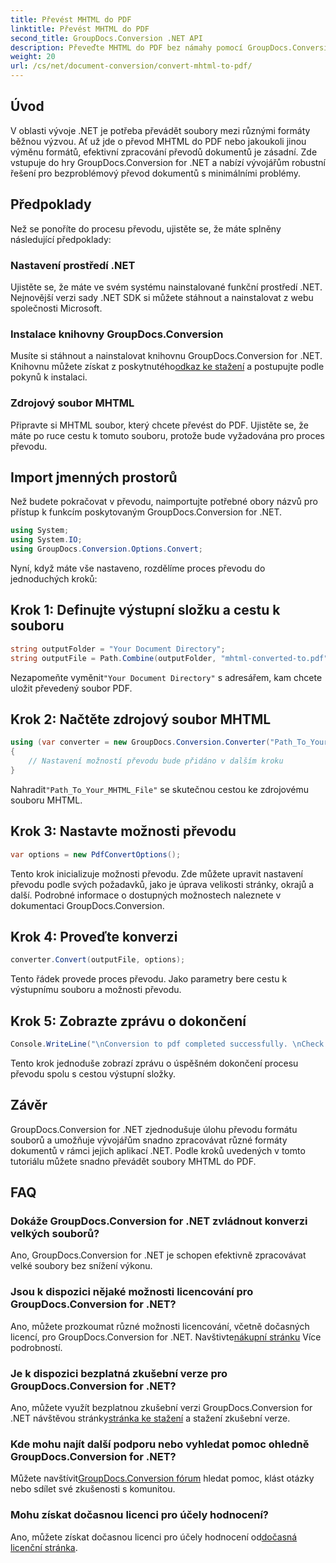 ```yaml
---
title: Převést MHTML do PDF
linktitle: Převést MHTML do PDF
second_title: GroupDocs.Conversion .NET API
description: Převeďte MHTML do PDF bez námahy pomocí GroupDocs.Conversion for .NET. Zjednodušte manipulaci s dokumenty pomocí této robustní knihovny.
weight: 20
url: /cs/net/document-conversion/convert-mhtml-to-pdf/
---
```

## Úvod
V oblasti vývoje .NET je potřeba převádět soubory mezi různými formáty běžnou výzvou. Ať už jde o převod MHTML do PDF nebo jakoukoli jinou výměnu formátů, efektivní zpracování převodů dokumentů je zásadní. Zde vstupuje do hry GroupDocs.Conversion for .NET a nabízí vývojářům robustní řešení pro bezproblémový převod dokumentů s minimálními problémy.
## Předpoklady
Než se ponoříte do procesu převodu, ujistěte se, že máte splněny následující předpoklady:
### Nastavení prostředí .NET
Ujistěte se, že máte ve svém systému nainstalované funkční prostředí .NET. Nejnovější verzi sady .NET SDK si můžete stáhnout a nainstalovat z webu společnosti Microsoft.
### Instalace knihovny GroupDocs.Conversion
Musíte si stáhnout a nainstalovat knihovnu GroupDocs.Conversion for .NET. Knihovnu můžete získat z poskytnutého[odkaz ke stažení](https://releases.groupdocs.com/conversion/net/) a postupujte podle pokynů k instalaci.
### Zdrojový soubor MHTML
Připravte si MHTML soubor, který chcete převést do PDF. Ujistěte se, že máte po ruce cestu k tomuto souboru, protože bude vyžadována pro proces převodu.

## Import jmenných prostorů
Než budete pokračovat v převodu, naimportujte potřebné obory názvů pro přístup k funkcím poskytovaným GroupDocs.Conversion for .NET.

```csharp
using System;
using System.IO;
using GroupDocs.Conversion.Options.Convert;
```

Nyní, když máte vše nastaveno, rozdělíme proces převodu do jednoduchých kroků:
## Krok 1: Definujte výstupní složku a cestu k souboru
```csharp
string outputFolder = "Your Document Directory";
string outputFile = Path.Combine(outputFolder, "mhtml-converted-to.pdf");
```
Nezapomeňte vyměnit`"Your Document Directory"` s adresářem, kam chcete uložit převedený soubor PDF.
## Krok 2: Načtěte zdrojový soubor MHTML
```csharp
using (var converter = new GroupDocs.Conversion.Converter("Path_To_Your_MHTML_File"))
{
    // Nastavení možností převodu bude přidáno v dalším kroku
}
```
 Nahradit`"Path_To_Your_MHTML_File"` se skutečnou cestou ke zdrojovému souboru MHTML.
## Krok 3: Nastavte možnosti převodu
```csharp
var options = new PdfConvertOptions();
```
Tento krok inicializuje možnosti převodu. Zde můžete upravit nastavení převodu podle svých požadavků, jako je úprava velikosti stránky, okrajů a další. Podrobné informace o dostupných možnostech naleznete v dokumentaci GroupDocs.Conversion.
## Krok 4: Proveďte konverzi
```csharp
converter.Convert(outputFile, options);
```
Tento řádek provede proces převodu. Jako parametry bere cestu k výstupnímu souboru a možnosti převodu.
## Krok 5: Zobrazte zprávu o dokončení
```csharp
Console.WriteLine("\nConversion to pdf completed successfully. \nCheck output in {0}", outputFolder);
```
Tento krok jednoduše zobrazí zprávu o úspěšném dokončení procesu převodu spolu s cestou výstupní složky.

## Závěr
GroupDocs.Conversion for .NET zjednodušuje úlohu převodu formátu souborů a umožňuje vývojářům snadno zpracovávat různé formáty dokumentů v rámci jejich aplikací .NET. Podle kroků uvedených v tomto tutoriálu můžete snadno převádět soubory MHTML do PDF.
## FAQ
### Dokáže GroupDocs.Conversion for .NET zvládnout konverzi velkých souborů?
Ano, GroupDocs.Conversion for .NET je schopen efektivně zpracovávat velké soubory bez snížení výkonu.
### Jsou k dispozici nějaké možnosti licencování pro GroupDocs.Conversion for .NET?
 Ano, můžete prozkoumat různé možnosti licencování, včetně dočasných licencí, pro GroupDocs.Conversion for .NET. Navštivte[nákupní stránku](https://purchase.groupdocs.com/buy) Více podrobností.
### Je k dispozici bezplatná zkušební verze pro GroupDocs.Conversion for .NET?
Ano, můžete využít bezplatnou zkušební verzi GroupDocs.Conversion for .NET návštěvou stránky[stránka ke stažení](https://releases.groupdocs.com/) a stažení zkušební verze.
### Kde mohu najít další podporu nebo vyhledat pomoc ohledně GroupDocs.Conversion for .NET?
 Můžete navštívit[GroupDocs.Conversion fórum](https://forum.groupdocs.com/c/conversion/11) hledat pomoc, klást otázky nebo sdílet své zkušenosti s komunitou.
### Mohu získat dočasnou licenci pro účely hodnocení?
 Ano, můžete získat dočasnou licenci pro účely hodnocení od[dočasná licenční stránka](https://purchase.groupdocs.com/temporary-license/).
